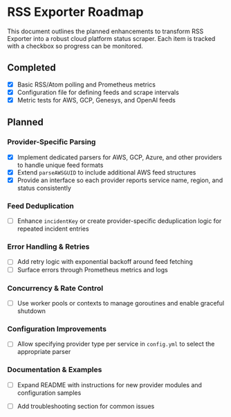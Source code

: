 # RSS Exporter Roadmap

This document outlines the planned enhancements to transform RSS Exporter into a robust cloud platform status scraper. Each item is tracked with a checkbox so progress can be monitored.

## Completed
- [x] Basic RSS/Atom polling and Prometheus metrics
- [x] Configuration file for defining feeds and scrape intervals
- [x] Metric tests for AWS, GCP, Genesys, and OpenAI feeds

## Planned

### Provider-Specific Parsing
- [x] Implement dedicated parsers for AWS, GCP, Azure, and other providers to handle unique feed formats
- [x] Extend `parseAWSGUID` to include additional AWS feed structures
- [x] Provide an interface so each provider reports service name, region, and status consistently

### Feed Deduplication
- [ ] Enhance `incidentKey` or create provider-specific deduplication logic for repeated incident entries

### Error Handling & Retries
- [ ] Add retry logic with exponential backoff around feed fetching
- [ ] Surface errors through Prometheus metrics and logs

### Concurrency & Rate Control
- [ ] Use worker pools or contexts to manage goroutines and enable graceful shutdown

### Configuration Improvements
- [ ] Allow specifying provider type per service in `config.yml` to select the appropriate parser

### Documentation & Examples
- [ ] Expand README with instructions for new provider modules and configuration samples
- [ ] Add troubleshooting section for common issues

